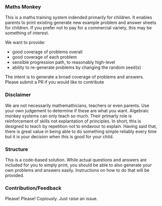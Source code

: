 ### Maths Monkey
This is a maths training system indended primarily for children. It enables parents to print existing generate new example problem and answer sheets for children. If you prefer not to pay for a commercial variety, this may be something of interest.

We want to provide:
   - good coverage of problems overall
   - good coverage of each problem
   - sensible progression path, to reasonably high-level
   - ability to re-generate problems by changing the random seed(s)
  
The intent is to generate a broad coverage of problems and answers. Please submit a PR if you would like to contribute

### Disclaimer
We are not necessarily mathemathicians, teachers or even parents. Use your own judgement to determine if these are what you want.
Algebraic monkey systems can only teach so much. Their primarly role is reinforcement of skills not explantation of principles. In short, this is designed to teach by repetition not to endavour to explain. Having said that, there is great value in being able to do something simple reliably every time but it is your decision when this is good for your child.

### Structure
This is a code-based solution. While actual questions and answers are included for you to simply print, you should be able to also generate your own problems and answers easily. Instructions on how to do that will be provided.

### Contribution/Feedback
Please! Please! Copiously. Just raise an issue.
